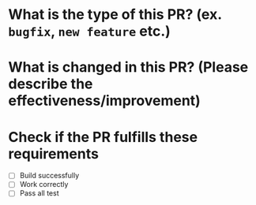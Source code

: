 # What is the type of this PR? (ex. `bugfix`, `new feature` etc.)

# What is changed in this PR? (Please describe the effectiveness/improvement)

# Check if the PR fulfills these requirements

- [ ] Build successfully
- [ ] Work correctly
- [ ] Pass all test

